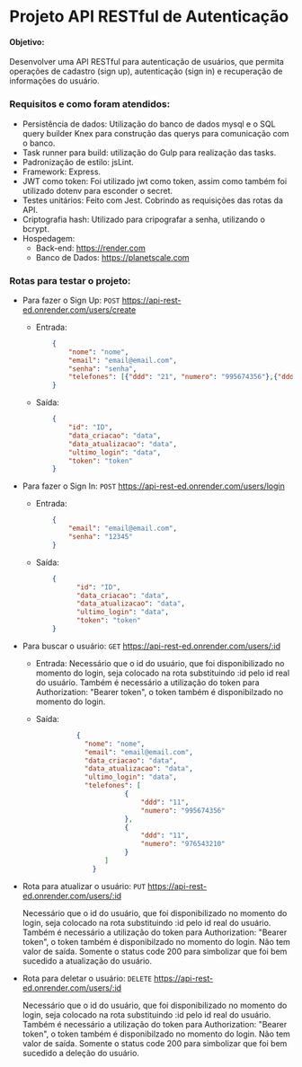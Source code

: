 # Projeto API RESTful de Autenticação

#### Objetivo:
Desenvolver uma API RESTful para autenticação de usuários, que permita operações de cadastro (sign up), autenticação (sign in) e recuperação de informações do usuário.

### Requisitos e como foram atendidos:
- Persistência de dados: Utilização do banco de dados mysql e o SQL query builder Knex para construção das querys para comunicação com o banco.
- Task runner para build: utilização do Gulp para realização das tasks.
- Padronização de estilo: jsLint.
- Framework: Express.
- JWT como token: Foi utilizado jwt como token, assim como também foi utilizado dotenv para esconder o secret.
- Testes unitários: Feito com Jest. Cobrindo as requisições das rotas da API.
- Criptografia hash: Utilizado para cripografar a senha, utilizando o bcrypt.
- Hospedagem:
  - Back-end: https://render.com
  - Banco de Dados: https://planetscale.com
 
### Rotas para testar o projeto:
  - Para fazer o Sign Up: `POST` https://api-rest-ed.onrender.com/users/create
    - Entrada:

      ``` json
          {
              "nome": "nome",
              "email": "email@email.com",
              "senha": "senha",
              "telefones": [{"ddd": "21", "numero": "995674356"},{"ddd": "11", "numero": "976543210"}]
          }
      ```
    - Saída:
      ``` json
          {
              "id": "ID",
              "data_criacao": "data",
              "data_atualizacao": "data",
              "ultimo_login": "data",
              "token": "token"
          }
      ```

- Para fazer o Sign In: `POST` https://api-rest-ed.onrender.com/users/login
  
    - Entrada:

      ``` json
          {
              "email": "email@email.com",
              "senha": "12345"
          }
      ```
      
    - Saída:
      
      ``` json
          {
                "id": "ID",
                "data_criacao": "data",
                "data_atualizacao": "data",
                "ultimo_login": "data",
                "token": "token"
          }
      ```

- Para buscar o usuário: `GET` https://api-rest-ed.onrender.com/users/:id
  
    - Entrada:
      Necessário que o id do usuário, que foi disponibilizado no momento do login, seja colocado na rota substituindo :id pelo id real do usuário.
      Também é necessário a utilização do token para Authorization: "Bearer token", o token também é disponibilzado no momento do login.
      
    - Saída:
      
        ``` json
                  {
                    "nome": "nome",
                    "email": "email@email.com",
                    "data_criacao": "data",
                    "data_atualizacao": "data",
                    "ultimo_login": "data",
                    "telefones": [
                              {
                                  "ddd": "11",
                                  "numero": "995674356"
                              },
                              {
                                  "ddd": "11",
                                  "numero": "976543210"
                              }
                         ]
                      }
        ```

- Rota para atualizar o usuário: `PUT` https://api-rest-ed.onrender.com/users/:id

  Necessário que o id do usuário, que foi disponibilizado no momento do login, seja colocado na rota substituindo :id pelo id real do usuário.
  Também é necessário a utilização do token para Authorization: "Bearer token", o token também é disponibilzado no momento do login.
  Não tem valor de saída. Somente o status code 200 para simbolizar que foi bem sucedido a atualização do usuário.

- Rota para deletar o usuário: `DELETE` https://api-rest-ed.onrender.com/users/:id

  Necessário que o id do usuário, que foi disponibilizado no momento do login, seja colocado na rota substituindo :id pelo id real do usuário.
  Também é necessário a utilização do token para Authorization: "Bearer token", o token também é disponibilzado no momento do login.
  Não tem valor de saída. Somente o status code 200 para simbolizar que foi bem sucedido a deleção do usuário.

      
      
